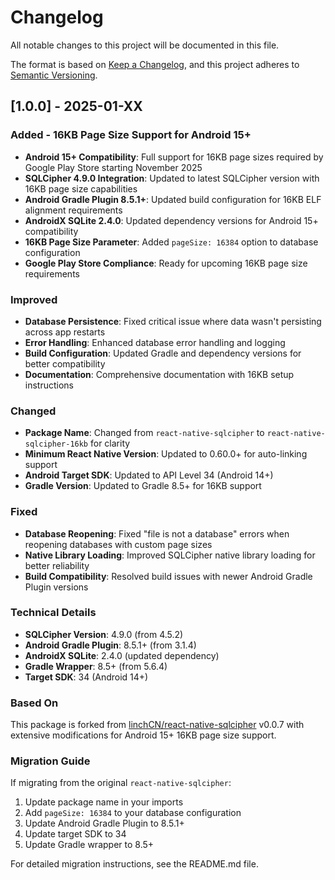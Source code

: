 # Changelog

All notable changes to this project will be documented in this file.

The format is based on [Keep a Changelog](https://keepachangelog.com/en/1.0.0/),
and this project adheres to [Semantic Versioning](https://semver.org/spec/v2.0.0.html).

## [1.0.0] - 2025-01-XX

### Added - 16KB Page Size Support for Android 15+
- **Android 15+ Compatibility**: Full support for 16KB page sizes required by Google Play Store starting November 2025
- **SQLCipher 4.9.0 Integration**: Updated to latest SQLCipher version with 16KB page size capabilities
- **Android Gradle Plugin 8.5.1+**: Updated build configuration for 16KB ELF alignment requirements
- **AndroidX SQLite 2.4.0**: Updated dependency versions for Android 15+ compatibility
- **16KB Page Size Parameter**: Added `pageSize: 16384` option to database configuration
- **Google Play Store Compliance**: Ready for upcoming 16KB page size requirements

### Improved
- **Database Persistence**: Fixed critical issue where data wasn't persisting across app restarts
- **Error Handling**: Enhanced database error handling and logging
- **Build Configuration**: Updated Gradle and dependency versions for better compatibility
- **Documentation**: Comprehensive documentation with 16KB setup instructions

### Changed
- **Package Name**: Changed from `react-native-sqlcipher` to `react-native-sqlcipher-16kb` for clarity
- **Minimum React Native Version**: Updated to 0.60.0+ for auto-linking support
- **Android Target SDK**: Updated to API Level 34 (Android 14+)
- **Gradle Version**: Updated to Gradle 8.5+ for 16KB support

### Fixed
- **Database Reopening**: Fixed "file is not a database" errors when reopening databases with custom page sizes
- **Native Library Loading**: Improved SQLCipher native library loading for better reliability
- **Build Compatibility**: Resolved build issues with newer Android Gradle Plugin versions

### Technical Details
- **SQLCipher Version**: 4.9.0 (from 4.5.2)
- **Android Gradle Plugin**: 8.5.1+ (from 3.1.4)  
- **AndroidX SQLite**: 2.4.0 (updated dependency)
- **Gradle Wrapper**: 8.5+ (from 5.6.4)
- **Target SDK**: 34 (Android 14+)

### Based On
This package is forked from [linchCN/react-native-sqlcipher](https://github.com/linchCN/react-native-sqlcipher) v0.0.7 with extensive modifications for Android 15+ 16KB page size support.

### Migration Guide
If migrating from the original `react-native-sqlcipher`:

1. Update package name in your imports
2. Add `pageSize: 16384` to your database configuration
3. Update Android Gradle Plugin to 8.5.1+
4. Update target SDK to 34
5. Update Gradle wrapper to 8.5+

For detailed migration instructions, see the README.md file.